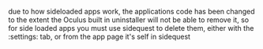 due to how sideloaded apps work, the applications code has been changed to the extent the  Oculus built in uninstaller will not be able to remove it, so for side loaded apps you must use sidequest to delete them, either with the :settings:  tab, or from the app page  it's self in sidequest